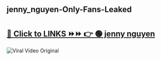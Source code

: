 
 ## jenny_nguyen-Only-Fans-Leaked

# <h2><a href="https://clipsfans.com/jenny_nguyen&ref=git">🔗 Click to LINKS ⏩⏩ 👉 🟢 jenny nguyen </a></h2>

<a href="https://clipsfans.com/jenny_nguyen&ref=git" rel="nofollow" data-target="animated-image.originalLink"><img src="https://i.ibb.co.com/xMMVF88/686577567.gif" alt="Viral Video Original" style="max-width: 100%; display: inline-block;" data-target="animated-image.originalImage"></a>
